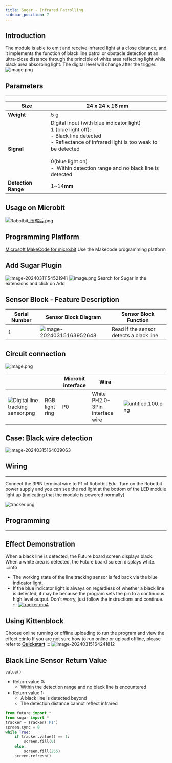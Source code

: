 ```yaml
---
title: Sugar - Infrared Patrolling
sidebar_position: 7
---
```

## Introduction

The module is able to emit and receive infrared light at a close distance, and it implements the function of black line patrol or obstacle detection at an ultra-close distance through the principle of white area reflecting light while black area absorbing light. The digital level will change after the trigger.
![image.png](https://learn.kittenbot.cn/2024md_pic/1623395428938-72735b92-d2c7-4fbf-876c-fa2a352f337c.png)

## Parameters

---

| **Size**            | 24 x 24 x 16 mm                                                                                                                                                                                                                                         |
| ------------------------- | ------------------------------------------------------------------------------------------------------------------------------------------------------------------------------------------------------------------------------------------------------- |
| **Weight**          | 5 g                                                                                                                                                                                                                                                     |
| **Signal**          | Digital input (with blue indicator light)<br />1 (blue light off):<br />- Black line detected<br />- Reflectance of infrared light is too weak to be detected<br /><br />0(blue light on)<br />-  Within detection range and no black line is detected |
| **Detection Range** | 1~14**mm**                                                                                                                                                                                                                                        |


## Usage on Microbit

![Robotbit_压缩后.png](https://learn.kittenbot.cn/2024md_pic/1709112761000-c84282ba-fe71-45c1-8ad4-8e7f6fc4738f.png)

## Programming Platform

[Microsoft MakeCode for micro:bit](https://makecode.microbit.org/#editor) 
Use the Makecode programming platform

## Add Sugar Plugin

![image-20240311154521941](https://learn.kittenbot.cn/2024md_pic/image-20240311154521941.png)
![image.png](https://learn.kittenbot.cn/2024md_pic/1709111641678-73b61119-c29c-4b48-add7-375ce9a15935.png) 
Search for Sugar in the extensions and click on Add

## Sensor Block - Feature Description

| Serial Number | Sensor Block Diagram                                                                        | Sensor Block Function                   |
| ------------- | ------------------------------------------------------------------------------------------- | --------------------------------------- |
| 1             | ![image-20240315163952648](https://learn.kittenbot.cn/2024md_pic/image-20240315163952648.png) | Read if the sensor detects a black line |

## Circuit connection

![image.png](https://learn.kittenbot.cn/2024md_pic/1709784427451-d4b007be-7103-4339-9b38-6ca14b0c826a.png)

|                                                                                                                                 |                | Microbit interface | Wire                            |                                                                                                                 |
| ------------------------------------------------------------------------------------------------------------------------------- | -------------- | ------------------ | ------------------------------- | --------------------------------------------------------------------------------------------------------------- |
| ![Digital line tracking sensor.png](https://learn.kittenbot.cn/2024md_pic/1709792371197-7f6c8110-1530-4615-a05d-4cdee99b4912.png) | RGB light ring | P0                 | White PH2.0-3Pin interface wire | ![untitled.100.png](https://learn.kittenbot.cn/2024md_pic/1694663456622-fdd52039-7a0c-451f-96a0-feabdc797516.png) |

## Case: Black wire detection

![image-20240315164039063](https://learn.kittenbot.cn/2024md_pic/image-20240315164039063.png)

## Wiring

---

Connect the 3PIN terminal wire to P1 of Robotbit Edu.
Turn on the Robotbit power supply and you can see the red light at the bottom of the LED module light up (indicating that the module is powered normally)

![tracker.png](https://learn.kittenbot.cn/2024md_pic/1623396977794-e8bd1c93-eb47-47e3-8e1c-b42561ae9473.png)

## Programming

---

## Effect Demonstration

When a black line is detected, the Future board screen displays black. When a white area is detected, the Future board screen displays white.
:::info

- The working state of the line tracking sensor is fed back via the blue indicator light.
- If the blue indicator light is always on regardless of whether a black line is detected, it may be because the program sets the pin to a continuous high level output. Don't worry, just follow the instructions and continue.
  :::
  [![tracker.mp4](https://gw.alipayobjects.com/mdn/prod_resou/afts/img/A*NNs6TKOR3isAAAAAAAAAAABkARQnAQ)](https://www.yuque.com/kittenbot/hardwares/sugar-tracker?_lake_card=%7B%22status%22%3A%22done%22%2C%22name%22%3A%22tracker.mp4%22%2C%22size%22%3A%221519271%22%2C%22taskId%22%3A%22u242c2dc4-9e27-487b-b76b-3d15920d01f%22%2C%22taskType%22%3A%22upload%22%2C%22url%22%3Anull%2C%22cover%22%3Anull%2C%22videoId%22%3A%22inputs%2Fprod%2Fyuque%2F2021%2F1432972%2Fmp4%2F1623396961254-33061fda-611c-4d2b-921f-5242de4b7562.mp4%22%2C%22download%22%3Afalse%2C%22__spacing%22%3A%22both%22%2C%22id%22%3A%22Z16nb%22%2C%22margin%22%3A%7B%22top%22%3Atrue%2C%22bottom%22%3Atrue%7D%2C%22card%22%3A%22video%22%7D#Z16nb)

## Using Kittenblock

Choose online running or offline uploading to run the program and view the effect
:::info
If you are not sure how to run online or upload offline, please refer to [**Quickstart**](https://www.yuque.com/kittenbot/hardwares/eytesg#PBHya)
:::
![image-20240315164241812](https://learn.kittenbot.cn/2024md_pic/image-20240315164241812.png)

## Black Line Sensor Return Value

`value()`

- Return value 0:
  - Within the detection range and no black line is encountered
- Return value 1:
  - A black line is detected beyond
  - The detection distance cannot reflect infrared

```python
from future import *
from sugar import *
tracker = Tracker('P1')
screen.sync = 0
while True:
    if tracker.value() == 1:
        screen.fill(0)
    else:
        screen.fill(255)
    screen.refresh()
```
